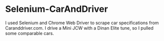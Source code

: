 # Selenium-CarAndDriver

I used Selenium and Chrome Web Driver to scrape car specifications from Caranddriver.com. I drive a Mini JCW with a Dinan Elite tune, so I pulled some comparable cars.
